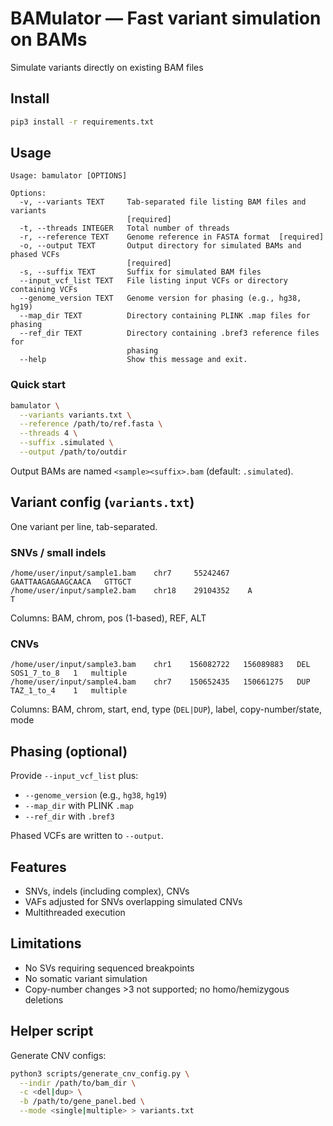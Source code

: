 # BAMulator — Fast variant simulation on BAMs

Simulate variants directly on existing BAM files

## Install

```bash
pip3 install -r requirements.txt
```

## Usage

```text
Usage: bamulator [OPTIONS]

Options:
  -v, --variants TEXT     Tab-separated file listing BAM files and variants
                          [required]
  -t, --threads INTEGER   Total number of threads
  -r, --reference TEXT    Genome reference in FASTA format  [required]
  -o, --output TEXT       Output directory for simulated BAMs and phased VCFs
                          [required]
  -s, --suffix TEXT       Suffix for simulated BAM files
  --input_vcf_list TEXT   File listing input VCFs or directory containing VCFs
  --genome_version TEXT   Genome version for phasing (e.g., hg38, hg19)
  --map_dir TEXT          Directory containing PLINK .map files for phasing
  --ref_dir TEXT          Directory containing .bref3 reference files for
                          phasing
  --help                  Show this message and exit.
```

### Quick start

```bash
bamulator \
  --variants variants.txt \
  --reference /path/to/ref.fasta \
  --threads 4 \
  --suffix .simulated \
  --output /path/to/outdir
```

Output BAMs are named `<sample><suffix>.bam` (default: `.simulated`).

## Variant config (`variants.txt`)

One variant per line, tab-separated.

### SNVs / small indels
```
/home/user/input/sample1.bam    chr7     55242467    GAATTAAGAGAAGCAACA   GTTGCT
/home/user/input/sample2.bam    chr18    29104352    A                    T
```
Columns: BAM, chrom, pos (1-based), REF, ALT

### CNVs
```
/home/user/input/sample3.bam    chr1    156082722   156089883   DEL   SOS1_7_to_8   1   multiple
/home/user/input/sample4.bam    chr7    150652435   150661275   DUP   TAZ_1_to_4    1   multiple
```
Columns: BAM, chrom, start, end, type (`DEL|DUP`), label, copy-number/state, mode

## Phasing (optional)

Provide `--input_vcf_list` plus:
- `--genome_version` (e.g., `hg38`, `hg19`)
- `--map_dir` with PLINK `.map`
- `--ref_dir` with `.bref3`

Phased VCFs are written to `--output`.

## Features

- SNVs, indels (including complex), CNVs
- VAFs adjusted for SNVs overlapping simulated CNVs
- Multithreaded execution

## Limitations

- No SVs requiring sequenced breakpoints
- No somatic variant simulation
- Copy-number changes >3 not supported; no homo/hemizygous deletions

## Helper script

Generate CNV configs:

```bash
python3 scripts/generate_cnv_config.py \
  --indir /path/to/bam_dir \
  -c <del|dup> \
  -b /path/to/gene_panel.bed \
  --mode <single|multiple> > variants.txt
```

